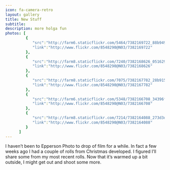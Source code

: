 ```yaml
---
icon: fa-camera-retro
layout: gallery
title: New Stuff
subtitle:
description: more holga fun
photos: [
         {
            "src":"http://farm6.staticflickr.com/5464/7382169722_88b949ceed_z.jpg",
            "link":"http://www.flickr.com/8548290@N03/7382169722"
         },
         {
            "src":"http://farm8.staticflickr.com/7240/7382168626_0516296cc1_z.jpg",
            "link":"http://www.flickr.com/8548290@N03/7382168626"
         },
         {
            "src":"http://farm8.staticflickr.com/7075/7382167782_28b9154c19_z.jpg",
            "link":"http://www.flickr.com/8548290@N03/7382167782"
         },
         {
            "src":"http://farm6.staticflickr.com/5348/7382166708_34396fd907_z.jpg",
            "link":"http://www.flickr.com/8548290@N03/7382166708"
         },
         {
            "src":"http://farm8.staticflickr.com/7214/7382164088_273d3dc4b3_z.jpg",
            "link":"http://www.flickr.com/8548290@N03/7382164088"
         }
      ]
---
```


I haven’t been to Epperson Photo to drop of film for a while. In fact a few weeks ago I had a couple of rolls from Christmas developed. I figured I’ll share some from my most recent rolls. Now that it’s warmed up a bit outside, I might get out and shoot some more.
